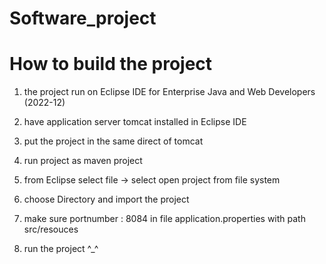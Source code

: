 # Software_project

# How to build the project
1) the project run on Eclipse IDE for Enterprise Java and Web Developers (2022-12)

2) have application server tomcat installed in Eclipse IDE

3) put the project in the same direct of tomcat

4) run project as maven project

5) from Eclipse select file -> select open project from file system

6) choose Directory and import the project

7) make sure portnumber : 8084 in file application.properties with path src/resouces

8) run the project ^_^
